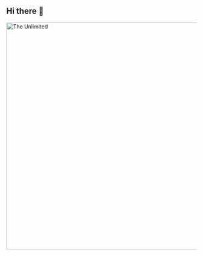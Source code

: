 ## Hi there 👋

<img src="https://github.com/ChiVladimir/ChiVladimir/blob/main/walking_cat.gif" alt="The Unlimited" width="600">
